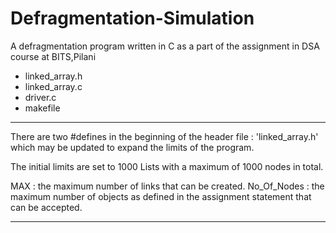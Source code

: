 # Defragmentation-Simulation
A defragmentation program written in C as a part of the assignment in DSA course at BITS,Pilani 

- linked_array.h
- linked_array.c
- driver.c
- makefile

---------------------------------------------------------------------------
There are two #defines in the beginning of the header file : 'linked_array.h' which may be updated to expand the limits of the program.

The initial limits are set to 1000 Lists with a maximum of 1000 nodes in total.

MAX : the maximum number of links that can be created. 
No_Of_Nodes : the maximum number of objects as defined in the assignment statement that can be accepted.  

-----------------------------------------------------------------------------
